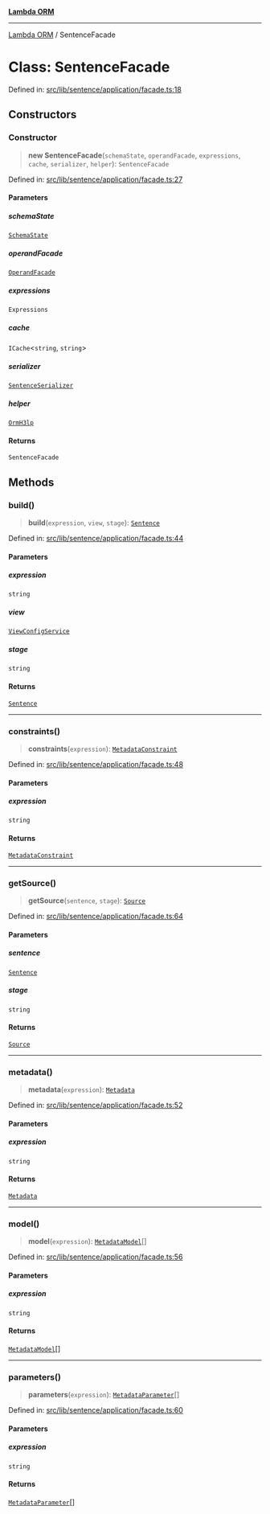 [**Lambda ORM**](../README.md)

***

[Lambda ORM](../README.md) / SentenceFacade

# Class: SentenceFacade

Defined in: [src/lib/sentence/application/facade.ts:18](https://github.com/lambda-orm/lambdaorm/blob/0c7200c61eb042585cd3ed78e0f69b7956734d6b/src/lib/sentence/application/facade.ts#L18)

## Constructors

### Constructor

> **new SentenceFacade**(`schemaState`, `operandFacade`, `expressions`, `cache`, `serializer`, `helper`): `SentenceFacade`

Defined in: [src/lib/sentence/application/facade.ts:27](https://github.com/lambda-orm/lambdaorm/blob/0c7200c61eb042585cd3ed78e0f69b7956734d6b/src/lib/sentence/application/facade.ts#L27)

#### Parameters

##### schemaState

[`SchemaState`](SchemaState.md)

##### operandFacade

[`OperandFacade`](OperandFacade.md)

##### expressions

`Expressions`

##### cache

`ICache`\<`string`, `string`\>

##### serializer

[`SentenceSerializer`](../interfaces/SentenceSerializer.md)

##### helper

[`OrmH3lp`](OrmH3lp.md)

#### Returns

`SentenceFacade`

## Methods

### build()

> **build**(`expression`, `view`, `stage`): [`Sentence`](Sentence.md)

Defined in: [src/lib/sentence/application/facade.ts:44](https://github.com/lambda-orm/lambdaorm/blob/0c7200c61eb042585cd3ed78e0f69b7956734d6b/src/lib/sentence/application/facade.ts#L44)

#### Parameters

##### expression

`string`

##### view

[`ViewConfigService`](ViewConfigService.md)

##### stage

`string`

#### Returns

[`Sentence`](Sentence.md)

***

### constraints()

> **constraints**(`expression`): [`MetadataConstraint`](../interfaces/MetadataConstraint.md)

Defined in: [src/lib/sentence/application/facade.ts:48](https://github.com/lambda-orm/lambdaorm/blob/0c7200c61eb042585cd3ed78e0f69b7956734d6b/src/lib/sentence/application/facade.ts#L48)

#### Parameters

##### expression

`string`

#### Returns

[`MetadataConstraint`](../interfaces/MetadataConstraint.md)

***

### getSource()

> **getSource**(`sentence`, `stage`): [`Source`](../interfaces/Source.md)

Defined in: [src/lib/sentence/application/facade.ts:64](https://github.com/lambda-orm/lambdaorm/blob/0c7200c61eb042585cd3ed78e0f69b7956734d6b/src/lib/sentence/application/facade.ts#L64)

#### Parameters

##### sentence

[`Sentence`](Sentence.md)

##### stage

`string`

#### Returns

[`Source`](../interfaces/Source.md)

***

### metadata()

> **metadata**(`expression`): [`Metadata`](../interfaces/Metadata.md)

Defined in: [src/lib/sentence/application/facade.ts:52](https://github.com/lambda-orm/lambdaorm/blob/0c7200c61eb042585cd3ed78e0f69b7956734d6b/src/lib/sentence/application/facade.ts#L52)

#### Parameters

##### expression

`string`

#### Returns

[`Metadata`](../interfaces/Metadata.md)

***

### model()

> **model**(`expression`): [`MetadataModel`](../interfaces/MetadataModel.md)[]

Defined in: [src/lib/sentence/application/facade.ts:56](https://github.com/lambda-orm/lambdaorm/blob/0c7200c61eb042585cd3ed78e0f69b7956734d6b/src/lib/sentence/application/facade.ts#L56)

#### Parameters

##### expression

`string`

#### Returns

[`MetadataModel`](../interfaces/MetadataModel.md)[]

***

### parameters()

> **parameters**(`expression`): [`MetadataParameter`](../interfaces/MetadataParameter.md)[]

Defined in: [src/lib/sentence/application/facade.ts:60](https://github.com/lambda-orm/lambdaorm/blob/0c7200c61eb042585cd3ed78e0f69b7956734d6b/src/lib/sentence/application/facade.ts#L60)

#### Parameters

##### expression

`string`

#### Returns

[`MetadataParameter`](../interfaces/MetadataParameter.md)[]
